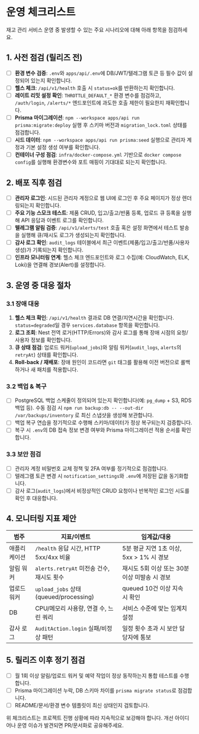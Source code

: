 # 운영 체크리스트

재고 관리 서비스 운영 중 발생할 수 있는 주요 시나리오에 대해 아래 항목을 점검하세요.

## 1. 사전 점검 (릴리즈 전)

- [ ] **환경 변수 검증**: `.env`와 `apps/api/.env`에 DB/JWT/텔레그램 토큰 등 필수 값이 설정되어 있는지 확인합니다.
- [ ] **헬스 체크**: `/api/v1/health` 호출 시 `status=ok`를 반환하는지 확인합니다.
- [ ] **레이트 리밋 설정 확인**: `THROTTLE_DEFAULT_*` 환경 변수를 점검하고, `/auth/login`, `/alerts/*` 엔드포인트에 과도한 호출 제한이 필요한지 재확인합니다.
- [ ] **Prisma 마이그레이션**: `npm --workspace apps/api run prisma:migrate:deploy` 실행 후 스키마 버전과 `migration_lock.toml` 상태를 점검합니다.
- [ ] **시드 데이터**: `npm --workspace apps/api run prisma:seed` 실행으로 관리자 계정과 기본 설정 생성 여부를 확인합니다.
- [ ] **컨테이너 구성 점검**: `infra/docker-compose.yml` 기반으로 `docker compose config`를 실행해 환경변수와 포트 매핑이 기대대로 되는지 확인합니다.

## 2. 배포 직후 점검

- [ ] **관리자 로그인**: 시드된 관리자 계정으로 웹 UI에 로그인 후 주요 페이지가 정상 렌더링되는지 확인합니다.
- [ ] **주요 기능 스모크 테스트**: 제품 CRUD, 입고/출고/반품 등록, 업로드 큐 등록을 실행해 API 응답과 이벤트 로그를 확인합니다.
- [ ] **텔레그램 알림 검증**: `/api/v1/alerts/test` 호출 혹은 설정 화면에서 테스트 발송을 실행해 큐/재시도 로그가 생성되는지 확인합니다.
- [ ] **감사 로그 확인**: `audit_logs` 테이블에서 최근 이벤트(제품/입고/출고/반품/사용자 생성)가 기록되는지 확인합니다.
- [ ] **인프라 모니터링 연계**: 헬스 체크 엔드포인트와 로그 수집(예: CloudWatch, ELK, Loki)을 연결해 경보(Alert)를 설정합니다.

## 3. 운영 중 대응 절차

### 3.1 장애 대응

1. **헬스 체크 확인**: `/api/v1/health` 결과로 DB 연결/지연시간을 확인합니다. `status=degraded`일 경우 `services.database` 항목을 확인합니다.
2. **로그 조회**: Nest 전역 로거(HTTP/Errors)와 감사 로그를 통해 장애 시점의 요청/사용자 정보를 확인합니다.
3. **큐 상태 점검**: 업로드 워커(`upload_jobs`)와 알림 워커(`audit_logs`, `alerts`의 `retryAt`) 상태를 확인합니다.
4. **Roll-back / 재배포**: 장애 원인이 코드라면 `git` 태그를 활용해 이전 버전으로 롤백하거나 새 패치를 적용합니다.

### 3.2 백업 & 복구

- [ ] PostgreSQL 백업 스케줄이 정의되어 있는지 확인합니다(예: `pg_dump` + S3, RDS 백업 등). 수동 점검 시 `npm run backup:db -- --out-dir /var/backups/inventory` 로 최신 스냅샷을 생성해 보관합니다.
- [ ] 백업 복구 연습을 정기적으로 수행해 스키마/데이터가 정상 복구되는지 검증합니다.
- [ ] 복구 시 `.env`의 DB 접속 정보 변경 여부와 Prisma 마이그레이션 적용 순서를 확인합니다.

### 3.3 보안 점검

- [ ] 관리자 계정 비밀번호 교체 정책 및 2FA 여부를 정기적으로 점검합니다.
- [ ] 텔레그램 토큰 변경 시 `notification_settings`와 `.env`에 저장된 값을 동기화합니다.
- [ ] 감사 로그(`audit_logs`)에서 비정상적인 CRUD 요청이나 반복적인 로그인 시도를 확인 후 대응합니다.

## 4. 모니터링 지표 제안

| 범주            | 지표/이벤트                                 | 임계값/대응                                    |
| ---------------- | ------------------------------------------- | ---------------------------------------------- |
| 애플리케이션     | `/health` 응답 시간, HTTP 5xx/4xx 비율      | 5분 평균 지연 1초 이상, 5xx > 1% 시 경보      |
| 알림 워커        | `alerts.retryAt` 미전송 건수, 재시도 횟수  | 재시도 5회 이상 또는 30분 이상 미발송 시 경보 |
| 업로드 워커      | `upload_jobs` 상태(queued/processing)      | queued 10건 이상 지속 시 확인                 |
| DB               | CPU/메모리 사용량, 연결 수, 느린 쿼리      | 서비스 수준에 맞는 임계치 설정                |
| 감사 로그        | `AuditAction.login` 실패/비정상 패턴       | 일정 횟수 초과 시 보안 담당자에 통보          |

## 5. 릴리즈 이후 정기 점검

- [ ] 월 1회 이상 알림/업로드 워커 및 예약 작업이 정상 동작하는지 통합 테스트를 수행합니다.
- [ ] Prisma 마이그레이션 누락, DB 스키마 차이를 `prisma migrate status`로 점검합니다.
- [ ] README/문서/환경 변수 템플릿이 최신 상태인지 검토합니다.

위 체크리스트는 프로젝트 진행 상황에 따라 지속적으로 보강해야 합니다. 개선 아이디어나 운영 이슈가 발견되면 PR/문서화로 공유해주세요.
